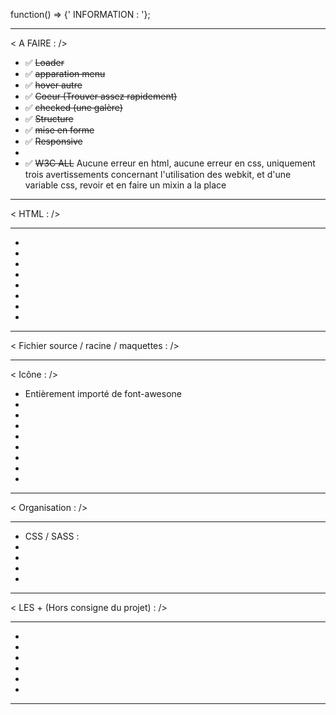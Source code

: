function() => {' INFORMATION : '};


___________________________________________

< A FAIRE : />

- ✅ <del>Loader </del>
- ✅ <del>apparation menu </del>
- ✅ <del>hover autre </del>
- ✅ <del>Coeur (Trouver assez rapidement)</del>
- ✅ <del>checked (une galère)</del>
- ✅ <del>Structure</del> 
- ✅ <del>mise en forme</del>
- ✅ <del> Responsive </del>
-
- ✅ <del> W3C ALL</del> Aucune erreur en html, aucune erreur en css, uniquement trois avertissements concernant l'utilisation des webkit, et d'une variable css, revoir et en faire un mixin a la place
___________________________________________

< HTML : /> 
___________________________________________

-
-
-
-
-
-
-
-

___________________________________________

< Fichier source / racine / maquettes : />
__________________________________________


< Icône : />

- Entièrement importé de font-awesone 
-
-
-
-
-
-
-
-

_________________________________________

< Organisation : />
___________________________________________

- CSS / SASS : 
-
-
-
-

_________________________________________

< LES + (Hors consigne du projet) : />
___________________________________________

-
-
-
-
-
-
_________________________________________
